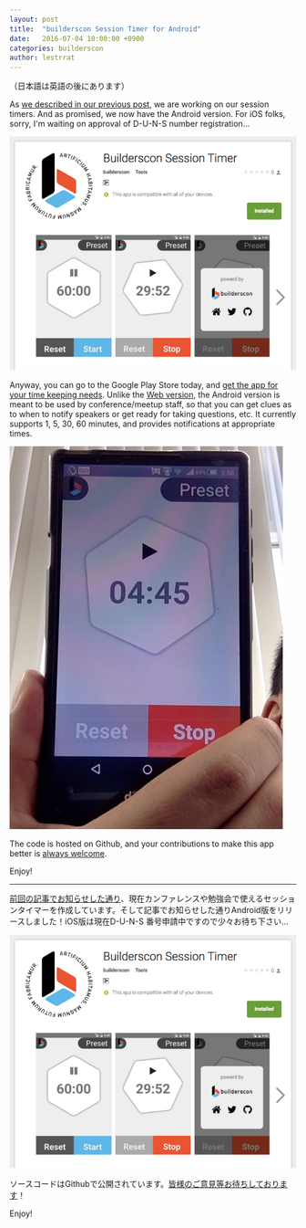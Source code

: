 ```yaml
---
layout: post
title:  "builderscon Session Timer for Android"
date:   2016-07-04 10:00:00 +0900
categories: builderscon
author: lestrrat
---
```


（日本語は英語の後にあります）

As [we described in our previous post](http://blog.builderscon.io/builderscon/2016/06/27/session-timer.html), we are working on our session timers. And as promised, we now have the Android version. For iOS folks, sorry, I'm waiting on approval of D-U-N-S number registration...

![](/assets/images/2016-07/play-google-com-android-timer.png)

Anyway, you can go to the Google Play Store today, and [get the app for your time keeping needs](https://play.google.com/store/apps/details?id=io.builderscon.sessiontimer). Unlike the [Web version](http://web.timer.builderscon.io), the Android version is meant to be used by conference/meetup staff, so that you can get clues as to when to notify speakers or get ready for taking questions, etc. It currently supports 1, 5, 30, 60 minutes, and provides notifications at appropriate times.

![](/assets/images/2016-07/android-timer.png)

The code is hosted on Github, and your contributions to make this app better is [always welcome](https://github.com/builderscon/session-timer).

Enjoy!

---

[前回の記事でお知らせした通り](http://blog.builderscon.io/builderscon/2016/06/27/session-timer.html)、現在カンファレンスや勉強会で使えるセッションタイマーを作成しています。そして記事でお知らせした通りAndroid版をリリースしました！iOS版は現在D-U-N-S 番号申請中ですので少々お待ち下さい…

![](/assets/images/2016-07/play-google-com-android-timer.png)

ソースコードはGithubで公開されています。[皆様のご意見等お待ちしております](https://github.com/builderscon/session-timer)！

Enjoy!
